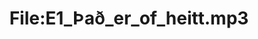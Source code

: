 ---
title: File:E1_Það_er_of_heitt.mp3
recording of: Það er of heitt.
reading speed: slow
speaker: E
license: CC0
---